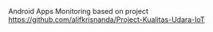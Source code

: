 Android Apps Monitoring based on project https://github.com/alifkrisnanda/Project-Kualitas-Udara-IoT
